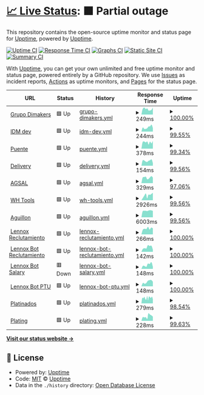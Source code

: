 # [📈 Live Status](https://pablokbs.github.io): <!--live status--> **🟧 Partial outage**

This repository contains the open-source uptime monitor and status page for [Upptime](https://upptime.js.org), powered by [Upptime](https://github.com/upptime/upptime).

[![Uptime CI](https://github.com/pablokbs/upptime/workflows/Uptime%20CI/badge.svg)](https://github.com/pablokbs/upptime/actions?query=workflow%3A%22Uptime+CI%22)
[![Response Time CI](https://github.com/pablokbs/upptime/workflows/Response%20Time%20CI/badge.svg)](https://github.com/pablokbs/upptime/actions?query=workflow%3A%22Response+Time+CI%22)
[![Graphs CI](https://github.com/pablokbs/upptime/workflows/Graphs%20CI/badge.svg)](https://github.com/pablokbs/upptime/actions?query=workflow%3A%22Graphs+CI%22)
[![Static Site CI](https://github.com/pablokbs/upptime/workflows/Static%20Site%20CI/badge.svg)](https://github.com/pablokbs/upptime/actions?query=workflow%3A%22Static+Site+CI%22)
[![Summary CI](https://github.com/pablokbs/upptime/workflows/Summary%20CI/badge.svg)](https://github.com/pablokbs/upptime/actions?query=workflow%3A%22Summary+CI%22)

With [Upptime](https://upptime.js.org), you can get your own unlimited and free uptime monitor and status page, powered entirely by a GitHub repository. We use [Issues](https://github.com/upptime/upptime/issues) as incident reports, [Actions](https://github.com/pablokbs/upptime/actions) as uptime monitors, and [Pages](https://pablokbs.github.io) for the status page.

<!--start: status pages-->
<!-- This summary is generated by Upptime (https://github.com/upptime/upptime) -->
<!-- Do not edit this manually, your changes will be overwritten -->
<!-- prettier-ignore -->
| URL | Status | History | Response Time | Uptime |
| --- | ------ | ------- | ------------- | ------ |
| <img alt="" src="https://favicons.githubusercontent.com/grupodimakers.com" height="13"> [Grupo Dimakers](https://grupodimakers.com) | 🟩 Up | [grupo-dimakers.yml](https://github.com/jesusm0920/upptime/commits/HEAD/history/grupo-dimakers.yml) | <details><summary><img alt="Response time graph" src="./graphs/grupo-dimakers/response-time-week.png" height="20"> 249ms</summary><br><a href="https://jesusm0920.github.io/upptime/history/grupo-dimakers"><img alt="Response time 362" src="https://img.shields.io/endpoint?url=https%3A%2F%2Fraw.githubusercontent.com%2Fjesusm0920%2Fupptime%2FHEAD%2Fapi%2Fgrupo-dimakers%2Fresponse-time.json"></a><br><a href="https://jesusm0920.github.io/upptime/history/grupo-dimakers"><img alt="24-hour response time 316" src="https://img.shields.io/endpoint?url=https%3A%2F%2Fraw.githubusercontent.com%2Fjesusm0920%2Fupptime%2FHEAD%2Fapi%2Fgrupo-dimakers%2Fresponse-time-day.json"></a><br><a href="https://jesusm0920.github.io/upptime/history/grupo-dimakers"><img alt="7-day response time 249" src="https://img.shields.io/endpoint?url=https%3A%2F%2Fraw.githubusercontent.com%2Fjesusm0920%2Fupptime%2FHEAD%2Fapi%2Fgrupo-dimakers%2Fresponse-time-week.json"></a><br><a href="https://jesusm0920.github.io/upptime/history/grupo-dimakers"><img alt="30-day response time 362" src="https://img.shields.io/endpoint?url=https%3A%2F%2Fraw.githubusercontent.com%2Fjesusm0920%2Fupptime%2FHEAD%2Fapi%2Fgrupo-dimakers%2Fresponse-time-month.json"></a><br><a href="https://jesusm0920.github.io/upptime/history/grupo-dimakers"><img alt="1-year response time 362" src="https://img.shields.io/endpoint?url=https%3A%2F%2Fraw.githubusercontent.com%2Fjesusm0920%2Fupptime%2FHEAD%2Fapi%2Fgrupo-dimakers%2Fresponse-time-year.json"></a></details> | <details><summary><a href="https://jesusm0920.github.io/upptime/history/grupo-dimakers">100.00%</a></summary><a href="https://jesusm0920.github.io/upptime/history/grupo-dimakers"><img alt="All-time uptime 100.00%" src="https://img.shields.io/endpoint?url=https%3A%2F%2Fraw.githubusercontent.com%2Fjesusm0920%2Fupptime%2FHEAD%2Fapi%2Fgrupo-dimakers%2Fuptime.json"></a><br><a href="https://jesusm0920.github.io/upptime/history/grupo-dimakers"><img alt="24-hour uptime 100.00%" src="https://img.shields.io/endpoint?url=https%3A%2F%2Fraw.githubusercontent.com%2Fjesusm0920%2Fupptime%2FHEAD%2Fapi%2Fgrupo-dimakers%2Fuptime-day.json"></a><br><a href="https://jesusm0920.github.io/upptime/history/grupo-dimakers"><img alt="7-day uptime 100.00%" src="https://img.shields.io/endpoint?url=https%3A%2F%2Fraw.githubusercontent.com%2Fjesusm0920%2Fupptime%2FHEAD%2Fapi%2Fgrupo-dimakers%2Fuptime-week.json"></a><br><a href="https://jesusm0920.github.io/upptime/history/grupo-dimakers"><img alt="30-day uptime 100.00%" src="https://img.shields.io/endpoint?url=https%3A%2F%2Fraw.githubusercontent.com%2Fjesusm0920%2Fupptime%2FHEAD%2Fapi%2Fgrupo-dimakers%2Fuptime-month.json"></a><br><a href="https://jesusm0920.github.io/upptime/history/grupo-dimakers"><img alt="1-year uptime 100.00%" src="https://img.shields.io/endpoint?url=https%3A%2F%2Fraw.githubusercontent.com%2Fjesusm0920%2Fupptime%2FHEAD%2Fapi%2Fgrupo-dimakers%2Fuptime-year.json"></a></details>
| <img alt="" src="https://favicons.githubusercontent.com/idmdev.tech" height="13"> [IDM dev](https://idmdev.tech) | 🟩 Up | [idm-dev.yml](https://github.com/jesusm0920/upptime/commits/HEAD/history/idm-dev.yml) | <details><summary><img alt="Response time graph" src="./graphs/idm-dev/response-time-week.png" height="20"> 244ms</summary><br><a href="https://jesusm0920.github.io/upptime/history/idm-dev"><img alt="Response time 337" src="https://img.shields.io/endpoint?url=https%3A%2F%2Fraw.githubusercontent.com%2Fjesusm0920%2Fupptime%2FHEAD%2Fapi%2Fidm-dev%2Fresponse-time.json"></a><br><a href="https://jesusm0920.github.io/upptime/history/idm-dev"><img alt="24-hour response time 207" src="https://img.shields.io/endpoint?url=https%3A%2F%2Fraw.githubusercontent.com%2Fjesusm0920%2Fupptime%2FHEAD%2Fapi%2Fidm-dev%2Fresponse-time-day.json"></a><br><a href="https://jesusm0920.github.io/upptime/history/idm-dev"><img alt="7-day response time 244" src="https://img.shields.io/endpoint?url=https%3A%2F%2Fraw.githubusercontent.com%2Fjesusm0920%2Fupptime%2FHEAD%2Fapi%2Fidm-dev%2Fresponse-time-week.json"></a><br><a href="https://jesusm0920.github.io/upptime/history/idm-dev"><img alt="30-day response time 337" src="https://img.shields.io/endpoint?url=https%3A%2F%2Fraw.githubusercontent.com%2Fjesusm0920%2Fupptime%2FHEAD%2Fapi%2Fidm-dev%2Fresponse-time-month.json"></a><br><a href="https://jesusm0920.github.io/upptime/history/idm-dev"><img alt="1-year response time 337" src="https://img.shields.io/endpoint?url=https%3A%2F%2Fraw.githubusercontent.com%2Fjesusm0920%2Fupptime%2FHEAD%2Fapi%2Fidm-dev%2Fresponse-time-year.json"></a></details> | <details><summary><a href="https://jesusm0920.github.io/upptime/history/idm-dev">99.55%</a></summary><a href="https://jesusm0920.github.io/upptime/history/idm-dev"><img alt="All-time uptime 99.52%" src="https://img.shields.io/endpoint?url=https%3A%2F%2Fraw.githubusercontent.com%2Fjesusm0920%2Fupptime%2FHEAD%2Fapi%2Fidm-dev%2Fuptime.json"></a><br><a href="https://jesusm0920.github.io/upptime/history/idm-dev"><img alt="24-hour uptime 100.00%" src="https://img.shields.io/endpoint?url=https%3A%2F%2Fraw.githubusercontent.com%2Fjesusm0920%2Fupptime%2FHEAD%2Fapi%2Fidm-dev%2Fuptime-day.json"></a><br><a href="https://jesusm0920.github.io/upptime/history/idm-dev"><img alt="7-day uptime 99.55%" src="https://img.shields.io/endpoint?url=https%3A%2F%2Fraw.githubusercontent.com%2Fjesusm0920%2Fupptime%2FHEAD%2Fapi%2Fidm-dev%2Fuptime-week.json"></a><br><a href="https://jesusm0920.github.io/upptime/history/idm-dev"><img alt="30-day uptime 99.52%" src="https://img.shields.io/endpoint?url=https%3A%2F%2Fraw.githubusercontent.com%2Fjesusm0920%2Fupptime%2FHEAD%2Fapi%2Fidm-dev%2Fuptime-month.json"></a><br><a href="https://jesusm0920.github.io/upptime/history/idm-dev"><img alt="1-year uptime 99.52%" src="https://img.shields.io/endpoint?url=https%3A%2F%2Fraw.githubusercontent.com%2Fjesusm0920%2Fupptime%2FHEAD%2Fapi%2Fidm-dev%2Fuptime-year.json"></a></details>
| <img alt="" src="https://favicons.githubusercontent.com/apis.idmdev.tech" height="13"> [Puente](https://apis.idmdev.tech) | 🟩 Up | [puente.yml](https://github.com/jesusm0920/upptime/commits/HEAD/history/puente.yml) | <details><summary><img alt="Response time graph" src="./graphs/puente/response-time-week.png" height="20"> 378ms</summary><br><a href="https://jesusm0920.github.io/upptime/history/puente"><img alt="Response time 335" src="https://img.shields.io/endpoint?url=https%3A%2F%2Fraw.githubusercontent.com%2Fjesusm0920%2Fupptime%2FHEAD%2Fapi%2Fpuente%2Fresponse-time.json"></a><br><a href="https://jesusm0920.github.io/upptime/history/puente"><img alt="24-hour response time 450" src="https://img.shields.io/endpoint?url=https%3A%2F%2Fraw.githubusercontent.com%2Fjesusm0920%2Fupptime%2FHEAD%2Fapi%2Fpuente%2Fresponse-time-day.json"></a><br><a href="https://jesusm0920.github.io/upptime/history/puente"><img alt="7-day response time 378" src="https://img.shields.io/endpoint?url=https%3A%2F%2Fraw.githubusercontent.com%2Fjesusm0920%2Fupptime%2FHEAD%2Fapi%2Fpuente%2Fresponse-time-week.json"></a><br><a href="https://jesusm0920.github.io/upptime/history/puente"><img alt="30-day response time 335" src="https://img.shields.io/endpoint?url=https%3A%2F%2Fraw.githubusercontent.com%2Fjesusm0920%2Fupptime%2FHEAD%2Fapi%2Fpuente%2Fresponse-time-month.json"></a><br><a href="https://jesusm0920.github.io/upptime/history/puente"><img alt="1-year response time 335" src="https://img.shields.io/endpoint?url=https%3A%2F%2Fraw.githubusercontent.com%2Fjesusm0920%2Fupptime%2FHEAD%2Fapi%2Fpuente%2Fresponse-time-year.json"></a></details> | <details><summary><a href="https://jesusm0920.github.io/upptime/history/puente">99.34%</a></summary><a href="https://jesusm0920.github.io/upptime/history/puente"><img alt="All-time uptime 99.64%" src="https://img.shields.io/endpoint?url=https%3A%2F%2Fraw.githubusercontent.com%2Fjesusm0920%2Fupptime%2FHEAD%2Fapi%2Fpuente%2Fuptime.json"></a><br><a href="https://jesusm0920.github.io/upptime/history/puente"><img alt="24-hour uptime 100.00%" src="https://img.shields.io/endpoint?url=https%3A%2F%2Fraw.githubusercontent.com%2Fjesusm0920%2Fupptime%2FHEAD%2Fapi%2Fpuente%2Fuptime-day.json"></a><br><a href="https://jesusm0920.github.io/upptime/history/puente"><img alt="7-day uptime 99.34%" src="https://img.shields.io/endpoint?url=https%3A%2F%2Fraw.githubusercontent.com%2Fjesusm0920%2Fupptime%2FHEAD%2Fapi%2Fpuente%2Fuptime-week.json"></a><br><a href="https://jesusm0920.github.io/upptime/history/puente"><img alt="30-day uptime 99.64%" src="https://img.shields.io/endpoint?url=https%3A%2F%2Fraw.githubusercontent.com%2Fjesusm0920%2Fupptime%2FHEAD%2Fapi%2Fpuente%2Fuptime-month.json"></a><br><a href="https://jesusm0920.github.io/upptime/history/puente"><img alt="1-year uptime 99.64%" src="https://img.shields.io/endpoint?url=https%3A%2F%2Fraw.githubusercontent.com%2Fjesusm0920%2Fupptime%2FHEAD%2Fapi%2Fpuente%2Fuptime-year.json"></a></details>
| <img alt="" src="https://favicons.githubusercontent.com/delivery-to.com" height="13"> [Delivery](https://delivery-to.com/administrador/) | 🟩 Up | [delivery.yml](https://github.com/jesusm0920/upptime/commits/HEAD/history/delivery.yml) | <details><summary><img alt="Response time graph" src="./graphs/delivery/response-time-week.png" height="20"> 154ms</summary><br><a href="https://jesusm0920.github.io/upptime/history/delivery"><img alt="Response time 182" src="https://img.shields.io/endpoint?url=https%3A%2F%2Fraw.githubusercontent.com%2Fjesusm0920%2Fupptime%2FHEAD%2Fapi%2Fdelivery%2Fresponse-time.json"></a><br><a href="https://jesusm0920.github.io/upptime/history/delivery"><img alt="24-hour response time 83" src="https://img.shields.io/endpoint?url=https%3A%2F%2Fraw.githubusercontent.com%2Fjesusm0920%2Fupptime%2FHEAD%2Fapi%2Fdelivery%2Fresponse-time-day.json"></a><br><a href="https://jesusm0920.github.io/upptime/history/delivery"><img alt="7-day response time 154" src="https://img.shields.io/endpoint?url=https%3A%2F%2Fraw.githubusercontent.com%2Fjesusm0920%2Fupptime%2FHEAD%2Fapi%2Fdelivery%2Fresponse-time-week.json"></a><br><a href="https://jesusm0920.github.io/upptime/history/delivery"><img alt="30-day response time 182" src="https://img.shields.io/endpoint?url=https%3A%2F%2Fraw.githubusercontent.com%2Fjesusm0920%2Fupptime%2FHEAD%2Fapi%2Fdelivery%2Fresponse-time-month.json"></a><br><a href="https://jesusm0920.github.io/upptime/history/delivery"><img alt="1-year response time 182" src="https://img.shields.io/endpoint?url=https%3A%2F%2Fraw.githubusercontent.com%2Fjesusm0920%2Fupptime%2FHEAD%2Fapi%2Fdelivery%2Fresponse-time-year.json"></a></details> | <details><summary><a href="https://jesusm0920.github.io/upptime/history/delivery">99.56%</a></summary><a href="https://jesusm0920.github.io/upptime/history/delivery"><img alt="All-time uptime 99.75%" src="https://img.shields.io/endpoint?url=https%3A%2F%2Fraw.githubusercontent.com%2Fjesusm0920%2Fupptime%2FHEAD%2Fapi%2Fdelivery%2Fuptime.json"></a><br><a href="https://jesusm0920.github.io/upptime/history/delivery"><img alt="24-hour uptime 100.00%" src="https://img.shields.io/endpoint?url=https%3A%2F%2Fraw.githubusercontent.com%2Fjesusm0920%2Fupptime%2FHEAD%2Fapi%2Fdelivery%2Fuptime-day.json"></a><br><a href="https://jesusm0920.github.io/upptime/history/delivery"><img alt="7-day uptime 99.56%" src="https://img.shields.io/endpoint?url=https%3A%2F%2Fraw.githubusercontent.com%2Fjesusm0920%2Fupptime%2FHEAD%2Fapi%2Fdelivery%2Fuptime-week.json"></a><br><a href="https://jesusm0920.github.io/upptime/history/delivery"><img alt="30-day uptime 99.75%" src="https://img.shields.io/endpoint?url=https%3A%2F%2Fraw.githubusercontent.com%2Fjesusm0920%2Fupptime%2FHEAD%2Fapi%2Fdelivery%2Fuptime-month.json"></a><br><a href="https://jesusm0920.github.io/upptime/history/delivery"><img alt="1-year uptime 99.75%" src="https://img.shields.io/endpoint?url=https%3A%2F%2Fraw.githubusercontent.com%2Fjesusm0920%2Fupptime%2FHEAD%2Fapi%2Fdelivery%2Fuptime-year.json"></a></details>
| <img alt="" src="https://favicons.githubusercontent.com/digital.aguasdesaltillo.com" height="13"> [AGSAL](https://digital.aguasdesaltillo.com) | 🟩 Up | [agsal.yml](https://github.com/jesusm0920/upptime/commits/HEAD/history/agsal.yml) | <details><summary><img alt="Response time graph" src="./graphs/agsal/response-time-week.png" height="20"> 329ms</summary><br><a href="https://jesusm0920.github.io/upptime/history/agsal"><img alt="Response time 315" src="https://img.shields.io/endpoint?url=https%3A%2F%2Fraw.githubusercontent.com%2Fjesusm0920%2Fupptime%2FHEAD%2Fapi%2Fagsal%2Fresponse-time.json"></a><br><a href="https://jesusm0920.github.io/upptime/history/agsal"><img alt="24-hour response time 328" src="https://img.shields.io/endpoint?url=https%3A%2F%2Fraw.githubusercontent.com%2Fjesusm0920%2Fupptime%2FHEAD%2Fapi%2Fagsal%2Fresponse-time-day.json"></a><br><a href="https://jesusm0920.github.io/upptime/history/agsal"><img alt="7-day response time 329" src="https://img.shields.io/endpoint?url=https%3A%2F%2Fraw.githubusercontent.com%2Fjesusm0920%2Fupptime%2FHEAD%2Fapi%2Fagsal%2Fresponse-time-week.json"></a><br><a href="https://jesusm0920.github.io/upptime/history/agsal"><img alt="30-day response time 315" src="https://img.shields.io/endpoint?url=https%3A%2F%2Fraw.githubusercontent.com%2Fjesusm0920%2Fupptime%2FHEAD%2Fapi%2Fagsal%2Fresponse-time-month.json"></a><br><a href="https://jesusm0920.github.io/upptime/history/agsal"><img alt="1-year response time 315" src="https://img.shields.io/endpoint?url=https%3A%2F%2Fraw.githubusercontent.com%2Fjesusm0920%2Fupptime%2FHEAD%2Fapi%2Fagsal%2Fresponse-time-year.json"></a></details> | <details><summary><a href="https://jesusm0920.github.io/upptime/history/agsal">97.06%</a></summary><a href="https://jesusm0920.github.io/upptime/history/agsal"><img alt="All-time uptime 98.37%" src="https://img.shields.io/endpoint?url=https%3A%2F%2Fraw.githubusercontent.com%2Fjesusm0920%2Fupptime%2FHEAD%2Fapi%2Fagsal%2Fuptime.json"></a><br><a href="https://jesusm0920.github.io/upptime/history/agsal"><img alt="24-hour uptime 100.00%" src="https://img.shields.io/endpoint?url=https%3A%2F%2Fraw.githubusercontent.com%2Fjesusm0920%2Fupptime%2FHEAD%2Fapi%2Fagsal%2Fuptime-day.json"></a><br><a href="https://jesusm0920.github.io/upptime/history/agsal"><img alt="7-day uptime 97.06%" src="https://img.shields.io/endpoint?url=https%3A%2F%2Fraw.githubusercontent.com%2Fjesusm0920%2Fupptime%2FHEAD%2Fapi%2Fagsal%2Fuptime-week.json"></a><br><a href="https://jesusm0920.github.io/upptime/history/agsal"><img alt="30-day uptime 98.37%" src="https://img.shields.io/endpoint?url=https%3A%2F%2Fraw.githubusercontent.com%2Fjesusm0920%2Fupptime%2FHEAD%2Fapi%2Fagsal%2Fuptime-month.json"></a><br><a href="https://jesusm0920.github.io/upptime/history/agsal"><img alt="1-year uptime 98.37%" src="https://img.shields.io/endpoint?url=https%3A%2F%2Fraw.githubusercontent.com%2Fjesusm0920%2Fupptime%2FHEAD%2Fapi%2Fagsal%2Fuptime-year.json"></a></details>
| <img alt="" src="https://favicons.githubusercontent.com/wh.tools" height="13"> [WH Tools](https://wh.tools) | 🟩 Up | [wh-tools.yml](https://github.com/jesusm0920/upptime/commits/HEAD/history/wh-tools.yml) | <details><summary><img alt="Response time graph" src="./graphs/wh-tools/response-time-week.png" height="20"> 2926ms</summary><br><a href="https://jesusm0920.github.io/upptime/history/wh-tools"><img alt="Response time 2470" src="https://img.shields.io/endpoint?url=https%3A%2F%2Fraw.githubusercontent.com%2Fjesusm0920%2Fupptime%2FHEAD%2Fapi%2Fwh-tools%2Fresponse-time.json"></a><br><a href="https://jesusm0920.github.io/upptime/history/wh-tools"><img alt="24-hour response time 4368" src="https://img.shields.io/endpoint?url=https%3A%2F%2Fraw.githubusercontent.com%2Fjesusm0920%2Fupptime%2FHEAD%2Fapi%2Fwh-tools%2Fresponse-time-day.json"></a><br><a href="https://jesusm0920.github.io/upptime/history/wh-tools"><img alt="7-day response time 2926" src="https://img.shields.io/endpoint?url=https%3A%2F%2Fraw.githubusercontent.com%2Fjesusm0920%2Fupptime%2FHEAD%2Fapi%2Fwh-tools%2Fresponse-time-week.json"></a><br><a href="https://jesusm0920.github.io/upptime/history/wh-tools"><img alt="30-day response time 2470" src="https://img.shields.io/endpoint?url=https%3A%2F%2Fraw.githubusercontent.com%2Fjesusm0920%2Fupptime%2FHEAD%2Fapi%2Fwh-tools%2Fresponse-time-month.json"></a><br><a href="https://jesusm0920.github.io/upptime/history/wh-tools"><img alt="1-year response time 2470" src="https://img.shields.io/endpoint?url=https%3A%2F%2Fraw.githubusercontent.com%2Fjesusm0920%2Fupptime%2FHEAD%2Fapi%2Fwh-tools%2Fresponse-time-year.json"></a></details> | <details><summary><a href="https://jesusm0920.github.io/upptime/history/wh-tools">99.56%</a></summary><a href="https://jesusm0920.github.io/upptime/history/wh-tools"><img alt="All-time uptime 99.76%" src="https://img.shields.io/endpoint?url=https%3A%2F%2Fraw.githubusercontent.com%2Fjesusm0920%2Fupptime%2FHEAD%2Fapi%2Fwh-tools%2Fuptime.json"></a><br><a href="https://jesusm0920.github.io/upptime/history/wh-tools"><img alt="24-hour uptime 100.00%" src="https://img.shields.io/endpoint?url=https%3A%2F%2Fraw.githubusercontent.com%2Fjesusm0920%2Fupptime%2FHEAD%2Fapi%2Fwh-tools%2Fuptime-day.json"></a><br><a href="https://jesusm0920.github.io/upptime/history/wh-tools"><img alt="7-day uptime 99.56%" src="https://img.shields.io/endpoint?url=https%3A%2F%2Fraw.githubusercontent.com%2Fjesusm0920%2Fupptime%2FHEAD%2Fapi%2Fwh-tools%2Fuptime-week.json"></a><br><a href="https://jesusm0920.github.io/upptime/history/wh-tools"><img alt="30-day uptime 99.76%" src="https://img.shields.io/endpoint?url=https%3A%2F%2Fraw.githubusercontent.com%2Fjesusm0920%2Fupptime%2FHEAD%2Fapi%2Fwh-tools%2Fuptime-month.json"></a><br><a href="https://jesusm0920.github.io/upptime/history/wh-tools"><img alt="1-year uptime 99.76%" src="https://img.shields.io/endpoint?url=https%3A%2F%2Fraw.githubusercontent.com%2Fjesusm0920%2Fupptime%2FHEAD%2Fapi%2Fwh-tools%2Fuptime-year.json"></a></details>
| <img alt="" src="https://favicons.githubusercontent.com/aguillon.com.mx" height="13"> [Aguillon](https://aguillon.com.mx) | 🟩 Up | [aguillon.yml](https://github.com/jesusm0920/upptime/commits/HEAD/history/aguillon.yml) | <details><summary><img alt="Response time graph" src="./graphs/aguillon/response-time-week.png" height="20"> 6003ms</summary><br><a href="https://jesusm0920.github.io/upptime/history/aguillon"><img alt="Response time 6271" src="https://img.shields.io/endpoint?url=https%3A%2F%2Fraw.githubusercontent.com%2Fjesusm0920%2Fupptime%2FHEAD%2Fapi%2Faguillon%2Fresponse-time.json"></a><br><a href="https://jesusm0920.github.io/upptime/history/aguillon"><img alt="24-hour response time 5847" src="https://img.shields.io/endpoint?url=https%3A%2F%2Fraw.githubusercontent.com%2Fjesusm0920%2Fupptime%2FHEAD%2Fapi%2Faguillon%2Fresponse-time-day.json"></a><br><a href="https://jesusm0920.github.io/upptime/history/aguillon"><img alt="7-day response time 6003" src="https://img.shields.io/endpoint?url=https%3A%2F%2Fraw.githubusercontent.com%2Fjesusm0920%2Fupptime%2FHEAD%2Fapi%2Faguillon%2Fresponse-time-week.json"></a><br><a href="https://jesusm0920.github.io/upptime/history/aguillon"><img alt="30-day response time 6271" src="https://img.shields.io/endpoint?url=https%3A%2F%2Fraw.githubusercontent.com%2Fjesusm0920%2Fupptime%2FHEAD%2Fapi%2Faguillon%2Fresponse-time-month.json"></a><br><a href="https://jesusm0920.github.io/upptime/history/aguillon"><img alt="1-year response time 6271" src="https://img.shields.io/endpoint?url=https%3A%2F%2Fraw.githubusercontent.com%2Fjesusm0920%2Fupptime%2FHEAD%2Fapi%2Faguillon%2Fresponse-time-year.json"></a></details> | <details><summary><a href="https://jesusm0920.github.io/upptime/history/aguillon">99.56%</a></summary><a href="https://jesusm0920.github.io/upptime/history/aguillon"><img alt="All-time uptime 99.76%" src="https://img.shields.io/endpoint?url=https%3A%2F%2Fraw.githubusercontent.com%2Fjesusm0920%2Fupptime%2FHEAD%2Fapi%2Faguillon%2Fuptime.json"></a><br><a href="https://jesusm0920.github.io/upptime/history/aguillon"><img alt="24-hour uptime 100.00%" src="https://img.shields.io/endpoint?url=https%3A%2F%2Fraw.githubusercontent.com%2Fjesusm0920%2Fupptime%2FHEAD%2Fapi%2Faguillon%2Fuptime-day.json"></a><br><a href="https://jesusm0920.github.io/upptime/history/aguillon"><img alt="7-day uptime 99.56%" src="https://img.shields.io/endpoint?url=https%3A%2F%2Fraw.githubusercontent.com%2Fjesusm0920%2Fupptime%2FHEAD%2Fapi%2Faguillon%2Fuptime-week.json"></a><br><a href="https://jesusm0920.github.io/upptime/history/aguillon"><img alt="30-day uptime 99.76%" src="https://img.shields.io/endpoint?url=https%3A%2F%2Fraw.githubusercontent.com%2Fjesusm0920%2Fupptime%2FHEAD%2Fapi%2Faguillon%2Fuptime-month.json"></a><br><a href="https://jesusm0920.github.io/upptime/history/aguillon"><img alt="1-year uptime 99.76%" src="https://img.shields.io/endpoint?url=https%3A%2F%2Fraw.githubusercontent.com%2Fjesusm0920%2Fupptime%2FHEAD%2Fapi%2Faguillon%2Fuptime-year.json"></a></details>
| <img alt="" src="https://favicons.githubusercontent.com/lennoxreclutamiento.com" height="13"> [Lennox Reclutamiento](https://lennoxreclutamiento.com) | 🟩 Up | [lennox-reclutamiento.yml](https://github.com/jesusm0920/upptime/commits/HEAD/history/lennox-reclutamiento.yml) | <details><summary><img alt="Response time graph" src="./graphs/lennox-reclutamiento/response-time-week.png" height="20"> 266ms</summary><br><a href="https://jesusm0920.github.io/upptime/history/lennox-reclutamiento"><img alt="Response time 275" src="https://img.shields.io/endpoint?url=https%3A%2F%2Fraw.githubusercontent.com%2Fjesusm0920%2Fupptime%2FHEAD%2Fapi%2Flennox-reclutamiento%2Fresponse-time.json"></a><br><a href="https://jesusm0920.github.io/upptime/history/lennox-reclutamiento"><img alt="24-hour response time 277" src="https://img.shields.io/endpoint?url=https%3A%2F%2Fraw.githubusercontent.com%2Fjesusm0920%2Fupptime%2FHEAD%2Fapi%2Flennox-reclutamiento%2Fresponse-time-day.json"></a><br><a href="https://jesusm0920.github.io/upptime/history/lennox-reclutamiento"><img alt="7-day response time 266" src="https://img.shields.io/endpoint?url=https%3A%2F%2Fraw.githubusercontent.com%2Fjesusm0920%2Fupptime%2FHEAD%2Fapi%2Flennox-reclutamiento%2Fresponse-time-week.json"></a><br><a href="https://jesusm0920.github.io/upptime/history/lennox-reclutamiento"><img alt="30-day response time 275" src="https://img.shields.io/endpoint?url=https%3A%2F%2Fraw.githubusercontent.com%2Fjesusm0920%2Fupptime%2FHEAD%2Fapi%2Flennox-reclutamiento%2Fresponse-time-month.json"></a><br><a href="https://jesusm0920.github.io/upptime/history/lennox-reclutamiento"><img alt="1-year response time 275" src="https://img.shields.io/endpoint?url=https%3A%2F%2Fraw.githubusercontent.com%2Fjesusm0920%2Fupptime%2FHEAD%2Fapi%2Flennox-reclutamiento%2Fresponse-time-year.json"></a></details> | <details><summary><a href="https://jesusm0920.github.io/upptime/history/lennox-reclutamiento">100.00%</a></summary><a href="https://jesusm0920.github.io/upptime/history/lennox-reclutamiento"><img alt="All-time uptime 100.00%" src="https://img.shields.io/endpoint?url=https%3A%2F%2Fraw.githubusercontent.com%2Fjesusm0920%2Fupptime%2FHEAD%2Fapi%2Flennox-reclutamiento%2Fuptime.json"></a><br><a href="https://jesusm0920.github.io/upptime/history/lennox-reclutamiento"><img alt="24-hour uptime 100.00%" src="https://img.shields.io/endpoint?url=https%3A%2F%2Fraw.githubusercontent.com%2Fjesusm0920%2Fupptime%2FHEAD%2Fapi%2Flennox-reclutamiento%2Fuptime-day.json"></a><br><a href="https://jesusm0920.github.io/upptime/history/lennox-reclutamiento"><img alt="7-day uptime 100.00%" src="https://img.shields.io/endpoint?url=https%3A%2F%2Fraw.githubusercontent.com%2Fjesusm0920%2Fupptime%2FHEAD%2Fapi%2Flennox-reclutamiento%2Fuptime-week.json"></a><br><a href="https://jesusm0920.github.io/upptime/history/lennox-reclutamiento"><img alt="30-day uptime 100.00%" src="https://img.shields.io/endpoint?url=https%3A%2F%2Fraw.githubusercontent.com%2Fjesusm0920%2Fupptime%2FHEAD%2Fapi%2Flennox-reclutamiento%2Fuptime-month.json"></a><br><a href="https://jesusm0920.github.io/upptime/history/lennox-reclutamiento"><img alt="1-year uptime 100.00%" src="https://img.shields.io/endpoint?url=https%3A%2F%2Fraw.githubusercontent.com%2Fjesusm0920%2Fupptime%2FHEAD%2Fapi%2Flennox-reclutamiento%2Fuptime-year.json"></a></details>
| <img alt="" src="https://favicons.githubusercontent.com/bot.lennoxreclutamiento.com" height="13"> [Lennox Bot Reclutamiento](https://bot.lennoxreclutamiento.com) | 🟩 Up | [lennox-bot-reclutamiento.yml](https://github.com/jesusm0920/upptime/commits/HEAD/history/lennox-bot-reclutamiento.yml) | <details><summary><img alt="Response time graph" src="./graphs/lennox-bot-reclutamiento/response-time-week.png" height="20"> 142ms</summary><br><a href="https://jesusm0920.github.io/upptime/history/lennox-bot-reclutamiento"><img alt="Response time 182" src="https://img.shields.io/endpoint?url=https%3A%2F%2Fraw.githubusercontent.com%2Fjesusm0920%2Fupptime%2FHEAD%2Fapi%2Flennox-bot-reclutamiento%2Fresponse-time.json"></a><br><a href="https://jesusm0920.github.io/upptime/history/lennox-bot-reclutamiento"><img alt="24-hour response time 67" src="https://img.shields.io/endpoint?url=https%3A%2F%2Fraw.githubusercontent.com%2Fjesusm0920%2Fupptime%2FHEAD%2Fapi%2Flennox-bot-reclutamiento%2Fresponse-time-day.json"></a><br><a href="https://jesusm0920.github.io/upptime/history/lennox-bot-reclutamiento"><img alt="7-day response time 142" src="https://img.shields.io/endpoint?url=https%3A%2F%2Fraw.githubusercontent.com%2Fjesusm0920%2Fupptime%2FHEAD%2Fapi%2Flennox-bot-reclutamiento%2Fresponse-time-week.json"></a><br><a href="https://jesusm0920.github.io/upptime/history/lennox-bot-reclutamiento"><img alt="30-day response time 182" src="https://img.shields.io/endpoint?url=https%3A%2F%2Fraw.githubusercontent.com%2Fjesusm0920%2Fupptime%2FHEAD%2Fapi%2Flennox-bot-reclutamiento%2Fresponse-time-month.json"></a><br><a href="https://jesusm0920.github.io/upptime/history/lennox-bot-reclutamiento"><img alt="1-year response time 182" src="https://img.shields.io/endpoint?url=https%3A%2F%2Fraw.githubusercontent.com%2Fjesusm0920%2Fupptime%2FHEAD%2Fapi%2Flennox-bot-reclutamiento%2Fresponse-time-year.json"></a></details> | <details><summary><a href="https://jesusm0920.github.io/upptime/history/lennox-bot-reclutamiento">100.00%</a></summary><a href="https://jesusm0920.github.io/upptime/history/lennox-bot-reclutamiento"><img alt="All-time uptime 100.00%" src="https://img.shields.io/endpoint?url=https%3A%2F%2Fraw.githubusercontent.com%2Fjesusm0920%2Fupptime%2FHEAD%2Fapi%2Flennox-bot-reclutamiento%2Fuptime.json"></a><br><a href="https://jesusm0920.github.io/upptime/history/lennox-bot-reclutamiento"><img alt="24-hour uptime 100.00%" src="https://img.shields.io/endpoint?url=https%3A%2F%2Fraw.githubusercontent.com%2Fjesusm0920%2Fupptime%2FHEAD%2Fapi%2Flennox-bot-reclutamiento%2Fuptime-day.json"></a><br><a href="https://jesusm0920.github.io/upptime/history/lennox-bot-reclutamiento"><img alt="7-day uptime 100.00%" src="https://img.shields.io/endpoint?url=https%3A%2F%2Fraw.githubusercontent.com%2Fjesusm0920%2Fupptime%2FHEAD%2Fapi%2Flennox-bot-reclutamiento%2Fuptime-week.json"></a><br><a href="https://jesusm0920.github.io/upptime/history/lennox-bot-reclutamiento"><img alt="30-day uptime 100.00%" src="https://img.shields.io/endpoint?url=https%3A%2F%2Fraw.githubusercontent.com%2Fjesusm0920%2Fupptime%2FHEAD%2Fapi%2Flennox-bot-reclutamiento%2Fuptime-month.json"></a><br><a href="https://jesusm0920.github.io/upptime/history/lennox-bot-reclutamiento"><img alt="1-year uptime 100.00%" src="https://img.shields.io/endpoint?url=https%3A%2F%2Fraw.githubusercontent.com%2Fjesusm0920%2Fupptime%2FHEAD%2Fapi%2Flennox-bot-reclutamiento%2Fuptime-year.json"></a></details>
| <img alt="" src="https://favicons.githubusercontent.com/botsalary.lennoxreclutamiento.com" height="13"> [Lennox Bot Salary](https://botsalary.lennoxreclutamiento.com) | 🟥 Down | [lennox-bot-salary.yml](https://github.com/jesusm0920/upptime/commits/HEAD/history/lennox-bot-salary.yml) | <details><summary><img alt="Response time graph" src="./graphs/lennox-bot-salary/response-time-week.png" height="20"> 148ms</summary><br><a href="https://jesusm0920.github.io/upptime/history/lennox-bot-salary"><img alt="Response time 179" src="https://img.shields.io/endpoint?url=https%3A%2F%2Fraw.githubusercontent.com%2Fjesusm0920%2Fupptime%2FHEAD%2Fapi%2Flennox-bot-salary%2Fresponse-time.json"></a><br><a href="https://jesusm0920.github.io/upptime/history/lennox-bot-salary"><img alt="24-hour response time 78" src="https://img.shields.io/endpoint?url=https%3A%2F%2Fraw.githubusercontent.com%2Fjesusm0920%2Fupptime%2FHEAD%2Fapi%2Flennox-bot-salary%2Fresponse-time-day.json"></a><br><a href="https://jesusm0920.github.io/upptime/history/lennox-bot-salary"><img alt="7-day response time 148" src="https://img.shields.io/endpoint?url=https%3A%2F%2Fraw.githubusercontent.com%2Fjesusm0920%2Fupptime%2FHEAD%2Fapi%2Flennox-bot-salary%2Fresponse-time-week.json"></a><br><a href="https://jesusm0920.github.io/upptime/history/lennox-bot-salary"><img alt="30-day response time 179" src="https://img.shields.io/endpoint?url=https%3A%2F%2Fraw.githubusercontent.com%2Fjesusm0920%2Fupptime%2FHEAD%2Fapi%2Flennox-bot-salary%2Fresponse-time-month.json"></a><br><a href="https://jesusm0920.github.io/upptime/history/lennox-bot-salary"><img alt="1-year response time 179" src="https://img.shields.io/endpoint?url=https%3A%2F%2Fraw.githubusercontent.com%2Fjesusm0920%2Fupptime%2FHEAD%2Fapi%2Flennox-bot-salary%2Fresponse-time-year.json"></a></details> | <details><summary><a href="https://jesusm0920.github.io/upptime/history/lennox-bot-salary">100.00%</a></summary><a href="https://jesusm0920.github.io/upptime/history/lennox-bot-salary"><img alt="All-time uptime 100.00%" src="https://img.shields.io/endpoint?url=https%3A%2F%2Fraw.githubusercontent.com%2Fjesusm0920%2Fupptime%2FHEAD%2Fapi%2Flennox-bot-salary%2Fuptime.json"></a><br><a href="https://jesusm0920.github.io/upptime/history/lennox-bot-salary"><img alt="24-hour uptime 100.00%" src="https://img.shields.io/endpoint?url=https%3A%2F%2Fraw.githubusercontent.com%2Fjesusm0920%2Fupptime%2FHEAD%2Fapi%2Flennox-bot-salary%2Fuptime-day.json"></a><br><a href="https://jesusm0920.github.io/upptime/history/lennox-bot-salary"><img alt="7-day uptime 100.00%" src="https://img.shields.io/endpoint?url=https%3A%2F%2Fraw.githubusercontent.com%2Fjesusm0920%2Fupptime%2FHEAD%2Fapi%2Flennox-bot-salary%2Fuptime-week.json"></a><br><a href="https://jesusm0920.github.io/upptime/history/lennox-bot-salary"><img alt="30-day uptime 100.00%" src="https://img.shields.io/endpoint?url=https%3A%2F%2Fraw.githubusercontent.com%2Fjesusm0920%2Fupptime%2FHEAD%2Fapi%2Flennox-bot-salary%2Fuptime-month.json"></a><br><a href="https://jesusm0920.github.io/upptime/history/lennox-bot-salary"><img alt="1-year uptime 100.00%" src="https://img.shields.io/endpoint?url=https%3A%2F%2Fraw.githubusercontent.com%2Fjesusm0920%2Fupptime%2FHEAD%2Fapi%2Flennox-bot-salary%2Fuptime-year.json"></a></details>
| <img alt="" src="https://favicons.githubusercontent.com/lennoxformeremployee.lennoxreclutamiento.com" height="13"> [Lennox Bot PTU](https://lennoxformeremployee.lennoxreclutamiento.com/) | 🟩 Up | [lennox-bot-ptu.yml](https://github.com/jesusm0920/upptime/commits/HEAD/history/lennox-bot-ptu.yml) | <details><summary><img alt="Response time graph" src="./graphs/lennox-bot-ptu/response-time-week.png" height="20"> 148ms</summary><br><a href="https://jesusm0920.github.io/upptime/history/lennox-bot-ptu"><img alt="Response time 183" src="https://img.shields.io/endpoint?url=https%3A%2F%2Fraw.githubusercontent.com%2Fjesusm0920%2Fupptime%2FHEAD%2Fapi%2Flennox-bot-ptu%2Fresponse-time.json"></a><br><a href="https://jesusm0920.github.io/upptime/history/lennox-bot-ptu"><img alt="24-hour response time 148" src="https://img.shields.io/endpoint?url=https%3A%2F%2Fraw.githubusercontent.com%2Fjesusm0920%2Fupptime%2FHEAD%2Fapi%2Flennox-bot-ptu%2Fresponse-time-day.json"></a><br><a href="https://jesusm0920.github.io/upptime/history/lennox-bot-ptu"><img alt="7-day response time 148" src="https://img.shields.io/endpoint?url=https%3A%2F%2Fraw.githubusercontent.com%2Fjesusm0920%2Fupptime%2FHEAD%2Fapi%2Flennox-bot-ptu%2Fresponse-time-week.json"></a><br><a href="https://jesusm0920.github.io/upptime/history/lennox-bot-ptu"><img alt="30-day response time 183" src="https://img.shields.io/endpoint?url=https%3A%2F%2Fraw.githubusercontent.com%2Fjesusm0920%2Fupptime%2FHEAD%2Fapi%2Flennox-bot-ptu%2Fresponse-time-month.json"></a><br><a href="https://jesusm0920.github.io/upptime/history/lennox-bot-ptu"><img alt="1-year response time 183" src="https://img.shields.io/endpoint?url=https%3A%2F%2Fraw.githubusercontent.com%2Fjesusm0920%2Fupptime%2FHEAD%2Fapi%2Flennox-bot-ptu%2Fresponse-time-year.json"></a></details> | <details><summary><a href="https://jesusm0920.github.io/upptime/history/lennox-bot-ptu">100.00%</a></summary><a href="https://jesusm0920.github.io/upptime/history/lennox-bot-ptu"><img alt="All-time uptime 100.00%" src="https://img.shields.io/endpoint?url=https%3A%2F%2Fraw.githubusercontent.com%2Fjesusm0920%2Fupptime%2FHEAD%2Fapi%2Flennox-bot-ptu%2Fuptime.json"></a><br><a href="https://jesusm0920.github.io/upptime/history/lennox-bot-ptu"><img alt="24-hour uptime 100.00%" src="https://img.shields.io/endpoint?url=https%3A%2F%2Fraw.githubusercontent.com%2Fjesusm0920%2Fupptime%2FHEAD%2Fapi%2Flennox-bot-ptu%2Fuptime-day.json"></a><br><a href="https://jesusm0920.github.io/upptime/history/lennox-bot-ptu"><img alt="7-day uptime 100.00%" src="https://img.shields.io/endpoint?url=https%3A%2F%2Fraw.githubusercontent.com%2Fjesusm0920%2Fupptime%2FHEAD%2Fapi%2Flennox-bot-ptu%2Fuptime-week.json"></a><br><a href="https://jesusm0920.github.io/upptime/history/lennox-bot-ptu"><img alt="30-day uptime 100.00%" src="https://img.shields.io/endpoint?url=https%3A%2F%2Fraw.githubusercontent.com%2Fjesusm0920%2Fupptime%2FHEAD%2Fapi%2Flennox-bot-ptu%2Fuptime-month.json"></a><br><a href="https://jesusm0920.github.io/upptime/history/lennox-bot-ptu"><img alt="1-year uptime 100.00%" src="https://img.shields.io/endpoint?url=https%3A%2F%2Fraw.githubusercontent.com%2Fjesusm0920%2Fupptime%2FHEAD%2Fapi%2Flennox-bot-ptu%2Fuptime-year.json"></a></details>
| <img alt="" src="https://favicons.githubusercontent.com/platinados.platco.net" height="13"> [Platinados](https://platinados.platco.net) | 🟩 Up | [platinados.yml](https://github.com/jesusm0920/upptime/commits/HEAD/history/platinados.yml) | <details><summary><img alt="Response time graph" src="./graphs/platinados/response-time-week.png" height="20"> 279ms</summary><br><a href="https://jesusm0920.github.io/upptime/history/platinados"><img alt="Response time 287" src="https://img.shields.io/endpoint?url=https%3A%2F%2Fraw.githubusercontent.com%2Fjesusm0920%2Fupptime%2FHEAD%2Fapi%2Fplatinados%2Fresponse-time.json"></a><br><a href="https://jesusm0920.github.io/upptime/history/platinados"><img alt="24-hour response time 211" src="https://img.shields.io/endpoint?url=https%3A%2F%2Fraw.githubusercontent.com%2Fjesusm0920%2Fupptime%2FHEAD%2Fapi%2Fplatinados%2Fresponse-time-day.json"></a><br><a href="https://jesusm0920.github.io/upptime/history/platinados"><img alt="7-day response time 279" src="https://img.shields.io/endpoint?url=https%3A%2F%2Fraw.githubusercontent.com%2Fjesusm0920%2Fupptime%2FHEAD%2Fapi%2Fplatinados%2Fresponse-time-week.json"></a><br><a href="https://jesusm0920.github.io/upptime/history/platinados"><img alt="30-day response time 287" src="https://img.shields.io/endpoint?url=https%3A%2F%2Fraw.githubusercontent.com%2Fjesusm0920%2Fupptime%2FHEAD%2Fapi%2Fplatinados%2Fresponse-time-month.json"></a><br><a href="https://jesusm0920.github.io/upptime/history/platinados"><img alt="1-year response time 287" src="https://img.shields.io/endpoint?url=https%3A%2F%2Fraw.githubusercontent.com%2Fjesusm0920%2Fupptime%2FHEAD%2Fapi%2Fplatinados%2Fresponse-time-year.json"></a></details> | <details><summary><a href="https://jesusm0920.github.io/upptime/history/platinados">98.54%</a></summary><a href="https://jesusm0920.github.io/upptime/history/platinados"><img alt="All-time uptime 95.94%" src="https://img.shields.io/endpoint?url=https%3A%2F%2Fraw.githubusercontent.com%2Fjesusm0920%2Fupptime%2FHEAD%2Fapi%2Fplatinados%2Fuptime.json"></a><br><a href="https://jesusm0920.github.io/upptime/history/platinados"><img alt="24-hour uptime 100.00%" src="https://img.shields.io/endpoint?url=https%3A%2F%2Fraw.githubusercontent.com%2Fjesusm0920%2Fupptime%2FHEAD%2Fapi%2Fplatinados%2Fuptime-day.json"></a><br><a href="https://jesusm0920.github.io/upptime/history/platinados"><img alt="7-day uptime 98.54%" src="https://img.shields.io/endpoint?url=https%3A%2F%2Fraw.githubusercontent.com%2Fjesusm0920%2Fupptime%2FHEAD%2Fapi%2Fplatinados%2Fuptime-week.json"></a><br><a href="https://jesusm0920.github.io/upptime/history/platinados"><img alt="30-day uptime 95.94%" src="https://img.shields.io/endpoint?url=https%3A%2F%2Fraw.githubusercontent.com%2Fjesusm0920%2Fupptime%2FHEAD%2Fapi%2Fplatinados%2Fuptime-month.json"></a><br><a href="https://jesusm0920.github.io/upptime/history/platinados"><img alt="1-year uptime 95.94%" src="https://img.shields.io/endpoint?url=https%3A%2F%2Fraw.githubusercontent.com%2Fjesusm0920%2Fupptime%2FHEAD%2Fapi%2Fplatinados%2Fuptime-year.json"></a></details>
| <img alt="" src="https://favicons.githubusercontent.com/plating.platco.net" height="13"> [Plating](https://plating.platco.net) | 🟩 Up | [plating.yml](https://github.com/jesusm0920/upptime/commits/HEAD/history/plating.yml) | <details><summary><img alt="Response time graph" src="./graphs/plating/response-time-week.png" height="20"> 228ms</summary><br><a href="https://jesusm0920.github.io/upptime/history/plating"><img alt="Response time 273" src="https://img.shields.io/endpoint?url=https%3A%2F%2Fraw.githubusercontent.com%2Fjesusm0920%2Fupptime%2FHEAD%2Fapi%2Fplating%2Fresponse-time.json"></a><br><a href="https://jesusm0920.github.io/upptime/history/plating"><img alt="24-hour response time 204" src="https://img.shields.io/endpoint?url=https%3A%2F%2Fraw.githubusercontent.com%2Fjesusm0920%2Fupptime%2FHEAD%2Fapi%2Fplating%2Fresponse-time-day.json"></a><br><a href="https://jesusm0920.github.io/upptime/history/plating"><img alt="7-day response time 228" src="https://img.shields.io/endpoint?url=https%3A%2F%2Fraw.githubusercontent.com%2Fjesusm0920%2Fupptime%2FHEAD%2Fapi%2Fplating%2Fresponse-time-week.json"></a><br><a href="https://jesusm0920.github.io/upptime/history/plating"><img alt="30-day response time 273" src="https://img.shields.io/endpoint?url=https%3A%2F%2Fraw.githubusercontent.com%2Fjesusm0920%2Fupptime%2FHEAD%2Fapi%2Fplating%2Fresponse-time-month.json"></a><br><a href="https://jesusm0920.github.io/upptime/history/plating"><img alt="1-year response time 273" src="https://img.shields.io/endpoint?url=https%3A%2F%2Fraw.githubusercontent.com%2Fjesusm0920%2Fupptime%2FHEAD%2Fapi%2Fplating%2Fresponse-time-year.json"></a></details> | <details><summary><a href="https://jesusm0920.github.io/upptime/history/plating">99.63%</a></summary><a href="https://jesusm0920.github.io/upptime/history/plating"><img alt="All-time uptime 97.16%" src="https://img.shields.io/endpoint?url=https%3A%2F%2Fraw.githubusercontent.com%2Fjesusm0920%2Fupptime%2FHEAD%2Fapi%2Fplating%2Fuptime.json"></a><br><a href="https://jesusm0920.github.io/upptime/history/plating"><img alt="24-hour uptime 97.41%" src="https://img.shields.io/endpoint?url=https%3A%2F%2Fraw.githubusercontent.com%2Fjesusm0920%2Fupptime%2FHEAD%2Fapi%2Fplating%2Fuptime-day.json"></a><br><a href="https://jesusm0920.github.io/upptime/history/plating"><img alt="7-day uptime 99.63%" src="https://img.shields.io/endpoint?url=https%3A%2F%2Fraw.githubusercontent.com%2Fjesusm0920%2Fupptime%2FHEAD%2Fapi%2Fplating%2Fuptime-week.json"></a><br><a href="https://jesusm0920.github.io/upptime/history/plating"><img alt="30-day uptime 97.16%" src="https://img.shields.io/endpoint?url=https%3A%2F%2Fraw.githubusercontent.com%2Fjesusm0920%2Fupptime%2FHEAD%2Fapi%2Fplating%2Fuptime-month.json"></a><br><a href="https://jesusm0920.github.io/upptime/history/plating"><img alt="1-year uptime 97.16%" src="https://img.shields.io/endpoint?url=https%3A%2F%2Fraw.githubusercontent.com%2Fjesusm0920%2Fupptime%2FHEAD%2Fapi%2Fplating%2Fuptime-year.json"></a></details>

<!--end: status pages-->

[**Visit our status website →**](https://pablokbs.github.io)

## 📄 License

- Powered by: [Upptime](https://github.com/upptime/upptime)
- Code: [MIT](./LICENSE) © [Upptime](https://upptime.js.org)
- Data in the `./history` directory: [Open Database License](https://opendatacommons.org/licenses/odbl/1-0/)
